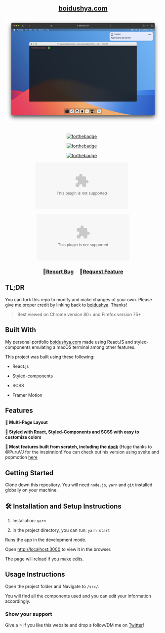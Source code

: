 <h2 align="center">
<br/>

<a  href="http://boidushya.com/"  target="_blank">boidushya.com</a>

</h2>

<div align="center">

<img  alt="Demo"  src="./public/assets/ss.png" />

</div>

<br/>

<center>

[![forthebadge](https://forthebadge.com/images/badges/built-with-love.svg)](https://forthebadge.com)
&nbsp;

[![forthebadge](https://forthebadge.com/images/badges/made-with-javascript.svg)](https://forthebadge.com)
&nbsp;

[![forthebadge](https://forthebadge.com/images/badges/open-source.svg)](https://forthebadge.com)
&nbsp;

![GitHub Repo stars](https://img.shields.io/github/stars/boidushya/boidushya.com?color=red&logo=github&style=for-the-badge)
&nbsp;

![GitHub forks](https://img.shields.io/github/forks/boidushya/boidushya.com?color=red&logo=github&style=for-the-badge)

</center>

<h3 align="center">
🔹<a  href="https://github.com/boidushya/boidushya.com/issues">Report Bug</a> &nbsp; &nbsp;
🔹<a  href="https://github.com/boidushya/boidushya.com/issues">Request Feature</a>
</h3>

## TL;DR

You can fork this repo to modify and make changes of your own. Please give me
proper credit by linking back to
[boidushya](https://github.com/boidushya/boidushya.com). Thanks!

> Best viewed on Chrome version 80+ and Firefox version 75+

## Built With

My personal portfolio
<a  href="http://boidushya.com/"  target="_blank">boidushya.com</a> made using
ReactJS and styled-components emulating a macOS terminal among other
features.<br/>

This project was built using these following:

-   React.js

-   Styled-components

-   SCSS

-   Framer Motion

## Features

**📖 Multi-Page Layout**

**🎨 Styled with React, Styled-Components and SCSS with easy to customize
colors**

**🧱 Most features built from scratch, including the
[dock](https://codesandbox.io/p/sandbox/mac-dock-react-sz5dxf?file=%2Fsrc%2Findex.css&selection=%5B%7B%22endColumn%22%3A2%2C%22endLineNumber%22%3A79%2C%22startColumn%22%3A1%2C%22startLineNumber%22%3A75%7D%5D)**
(Huge thanks to @PuruVJ for the inspiration! You can check out his version using
svelte and popmotion [here](https://github.com/PuruVJ/macos-web-svelte-dock)

## Getting Started

Clone down this repository. You will need `node.js`, `yarn` and `git` installed
globally on your machine.

## 🛠 Installation and Setup Instructions

1. Installation: `yarn`

2. In the project directory, you can run: `yarn start`

Runs the app in the development mode.

Open [http://localhost:3000](http://localhost:3000) to view it in the browser.

The page will reload if you make edits.

## Usage Instructions

Open the project folder and Navigate to `/src/`. <br/>

You will find all the components used and you can edit your information
accordingly.

### Show your support

Give a ⭐ if you like this website and drop a follow/DM me on
[Twitter](https://twitter.com/boidushya)!
